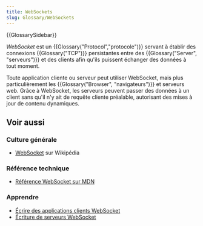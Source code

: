 ```yaml
---
title: WebSockets
slug: Glossary/WebSockets
---
```


{{GlossarySidebar}}

_WebSocket_ est un {{Glossary("Protocol","protocole")}} servant à établir des connexions {{Glossary("TCP")}} persistantes entre des {{Glossary("Server", "serveurs")}} et des clients afin qu'ils puissent échanger des données à tout moment.

Toute application cliente ou serveur peut utiliser WebSocket, mais plus particulièrement les {{Glossary("Browser", "navigateurs")}} et serveurs web. Grâce à WebSocket, les serveurs peuvent passer des données à un client sans qu'il n'y ait de requête cliente préalable, autorisant des mises à jour de contenu dynamiques.

## Voir aussi

### Culture générale

- [WebSocket](https://fr.wikipedia.org/wiki/WebSocket) sur Wikipédia

### Référence technique

- [Référence WebSocket sur MDN](/fr/docs/Web/API/WebSocket)

### Apprendre

- [Écrire des applications clients WebSocket](/fr/docs/Web/API/WebSockets_API/Writing_WebSocket_client_applications)
- [Écriture de serveurs WebSocket](/fr/docs/Web/API/WebSockets_API/Writing_WebSocket_servers)
